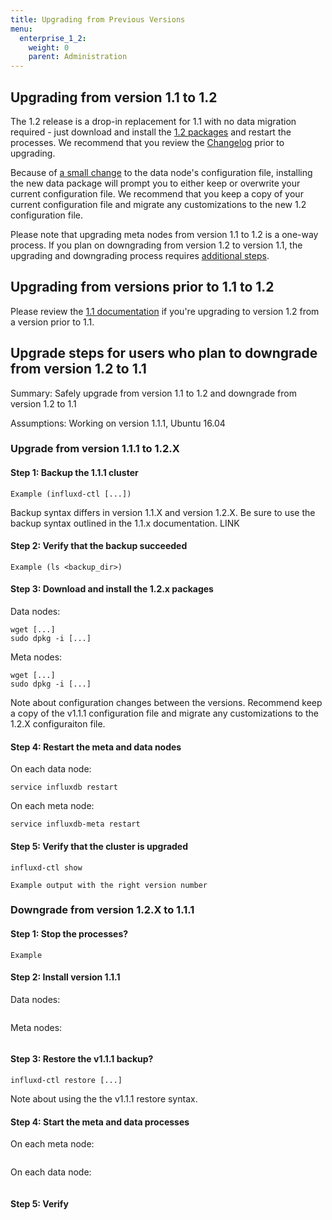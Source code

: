 ```yaml
---
title: Upgrading from Previous Versions
menu:
  enterprise_1_2:
    weight: 0
    parent: Administration
---
```


## Upgrading from version 1.1 to 1.2

The 1.2 release is a drop-in replacement for 1.1 with no data migration
required - just download and install the
[1.2 packages](https://portal.influxdata.com/licenses) and restart the processes.
We recommend that you review the
[Changelog](/enterprise/v1.2/about-the-project/release-notes-changelog/) prior
to upgrading.

Because of
[a small change](/enterprise/v1.2/about-the-project/release-notes-changelog/#features)
to the data node's configuration file, installing the new data package will
prompt you to either keep or overwrite your current configuration file.
We recommend that you keep a copy of your current configuration file and
migrate any customizations to the new 1.2 configuration file.

Please note that upgrading meta nodes from version 1.1 to 1.2 is a one-way
process.
If you plan on downgrading from version 1.2 to version 1.1, the upgrading
and downgrading process requires
[additional steps](#).

## Upgrading from versions prior to 1.1 to 1.2

Please review the [1.1 documentation](/enterprise/v1.1/administration/upgrading/)
if you're upgrading to version 1.2 from a version prior to 1.1.

## Upgrade steps for users who plan to downgrade from version 1.2 to 1.1

Summary: Safely upgrade from version 1.1 to 1.2 and downgrade from version
1.2 to 1.1

Assumptions: Working on version 1.1.1, Ubuntu 16.04

### Upgrade from version 1.1.1 to 1.2.X

#### Step 1: Backup the 1.1.1 cluster

```
Example (influxd-ctl [...])
```

Backup syntax differs in version 1.1.X and version 1.2.X.
Be sure to use the backup syntax outlined in the 1.1.x documentation.
LINK

#### Step 2: Verify that the backup succeeded
```
Example (ls <backup_dir>)
```

#### Step 3: Download and install the 1.2.x packages

Data nodes:
```
wget [...]
sudo dpkg -i [...]
```

Meta nodes:
```
wget [...]
sudo dpkg -i [...]
```

Note about configuration changes between the versions.
Recommend keep a copy of the v1.1.1 configuration file and migrate any
customizations to the 1.2.X configuraiton file.

#### Step 4: Restart the meta and data nodes

On each data node:
```
service influxdb restart
```

On each meta node:
```
service influxdb-meta restart
```

#### Step 5: Verify that the cluster is upgraded

```
influxd-ctl show

Example output with the right version number
```

### Downgrade from version 1.2.X to 1.1.1

#### Step 1: Stop the processes?

```
Example
```

#### Step 2: Install version 1.1.1

Data nodes:
```

```

Meta nodes:
```

```

#### Step 3: Restore the v1.1.1 backup?

```
influxd-ctl restore [...]
```

Note about using the the v1.1.1 restore syntax.

#### Step 4: Start the meta and data processes
On each meta node:
```

```

On each data node:
```

```

#### Step 5: Verify
